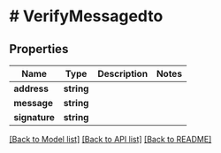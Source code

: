 # # VerifyMessagedto

## Properties

Name | Type | Description | Notes
------------ | ------------- | ------------- | -------------
**address** | **string** |  |
**message** | **string** |  |
**signature** | **string** |  |

[[Back to Model list]](../../README.md#models) [[Back to API list]](../../README.md#endpoints) [[Back to README]](../../README.md)
